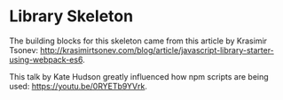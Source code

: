 # Library Skeleton

The building blocks for this skeleton came from this article by Krasimir Tsonev: http://krasimirtsonev.com/blog/article/javascript-library-starter-using-webpack-es6.

This talk by Kate Hudson greatly influenced how npm scripts are being used: https://youtu.be/0RYETb9YVrk.
